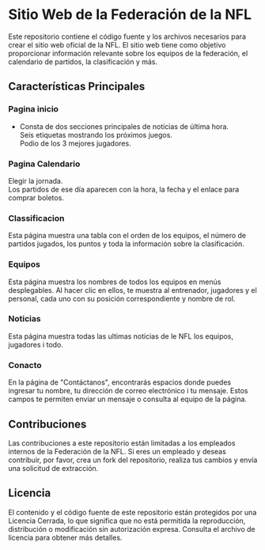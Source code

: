 # Sitio Web de la Federación de la NFL

Este repositorio contiene el código fuente y los archivos necesarios para crear el sitio web oficial de la NFL. El sitio web tiene como objetivo proporcionar información relevante sobre los equipos de la federación, el calendario de partidos, la clasificación y más. 

## Características Principales
### Pagina inicio
* Consta de dos secciones principales de noticias de última hora.  
Seis etiquetas mostrando los próximos juegos.  
Podio de los 3 mejores jugadores.    
### Pagina Calendario
Elegir la jornada.  
Los partidos de ese día aparecen con la hora, la fecha y el enlace para comprar boletos.  
### Classificacion
Esta página muestra una tabla con el orden de los equipos, el número de partidos jugados, los puntos y toda la información sobre la clasificación.
### Equipos
Esta página muestra los nombres de todos los equipos en menús desplegables. Al hacer clic en ellos, te muestra al entrenador, jugadores y el personal, cada uno con su posición correspondiente y nombre de rol.  
### Noticias
Esta página muestra todas las ultimas noticias de le NFL los equipos, jugadores i todo.  
### Conacto
En la página de "Contáctanos", encontrarás espacios donde puedes ingresar tu nombre, tu dirección de correo electrónico i tu mensaje. Estos campos te permiten enviar un mensaje o consulta al equipo de la página.
## Contribuciones

Las contribuciones a este repositorio están limitadas a los empleados internos de la Federación de la NFL. Si eres un empleado y deseas contribuir, por favor, crea un fork del repositorio, realiza tus cambios y envía una solicitud de extracción.

## Licencia

El contenido y el código fuente de este repositorio están protegidos por una Licencia Cerrada, lo que significa que no está permitida la reproducción, distribución o modificación sin autorización expresa. Consulta el archivo de licencia para obtener más detalles.
